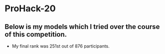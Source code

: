 # ProHack-20
## Below is my models which I tried over the course of this competition.
- My final rank was 251st out of 876 participants.
